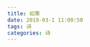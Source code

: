 ```yaml
---
title: 如果
date: 2019-03-1 11:00:50
tags: 诗
categories: 诗
---
```

<img src="/chimage/xztq1.png"  alt="" />
<img src="/chimage/xztq2.png"  alt="" />